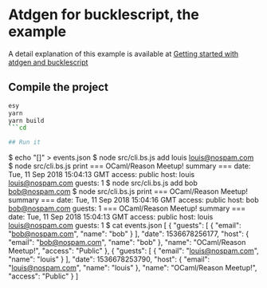 # Atdgen for bucklescript, the example

A detail explanation of this example is available at [Getting started
with atdgen and
bucklescript](https://tech.ahrefs.com/getting-started-with-atdgen-and-bucklescript-1f3a14004081)

## Compile the project

```bash
esy
yarn
yarn build
```cd

## Run it

```
$ echo "[]" > events.json
$ node src/cli.bs.js add louis louis@nospam.com
$ node src/cli.bs.js print
=== OCaml/Reason Meetup! summary ===
date: Tue, 11 Sep 2018 15:04:13 GMT
access: public
host: louis <louis@nospam.com>
guests: 1
$ node src/cli.bs.js add bob bob@nospam.com
$ node src/cli.bs.js print
=== OCaml/Reason Meetup! summary ===
date: Tue, 11 Sep 2018 15:04:16 GMT
access: public
host: bob <bob@nospam.com>
guests: 1
=== OCaml/Reason Meetup! summary ===
date: Tue, 11 Sep 2018 15:04:13 GMT
access: public
host: louis <louis@nospam.com>
guests: 1
$ cat events.json
[
  {
    "guests": [
      {
        "email": "bob@nospam.com",
        "name": "bob"
      }
    ],
    "date": 1536678256177,
    "host": {
      "email": "bob@nospam.com",
      "name": "bob"
    },
    "name": "OCaml/Reason Meetup!",
    "access": "Public"
  },
  {
    "guests": [
      {
        "email": "louis@nospam.com",
        "name": "louis"
      }
    ],
    "date": 1536678253790,
    "host": {
      "email": "louis@nospam.com",
      "name": "louis"
    },
    "name": "OCaml/Reason Meetup!",
    "access": "Public"
  }
]
```
